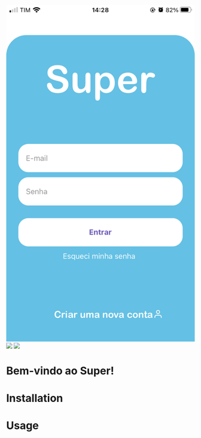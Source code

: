 ![](/img/Login.png)
<img src="https://github.com/rodrigobarbosa12/app-super/Grupos.png">
<img src="https://github.com/rodrigobarbosa12/app-super/Itens.png">

# Bem-vindo ao Super!

# Installation

# Usage
